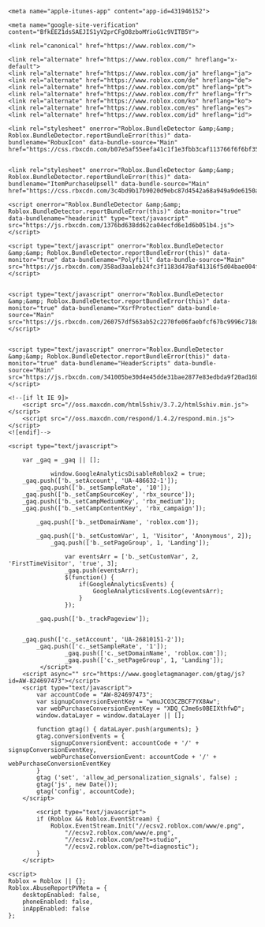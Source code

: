 <head data-machine-id="CHI1-WEB8118"><style type="text/css">[uib-tooltip-popup].tooltip.top-left > .tooltip-arrow,[uib-tooltip-popup].tooltip.top-right > .tooltip-arrow,[uib-tooltip-popup].tooltip.bottom-left > .tooltip-arrow,[uib-tooltip-popup].tooltip.bottom-right > .tooltip-arrow,[uib-tooltip-popup].tooltip.left-top > .tooltip-arrow,[uib-tooltip-popup].tooltip.left-bottom > .tooltip-arrow,[uib-tooltip-popup].tooltip.right-top > .tooltip-arrow,[uib-tooltip-popup].tooltip.right-bottom > .tooltip-arrow,[uib-tooltip-html-popup].tooltip.top-left > .tooltip-arrow,[uib-tooltip-html-popup].tooltip.top-right > .tooltip-arrow,[uib-tooltip-html-popup].tooltip.bottom-left > .tooltip-arrow,[uib-tooltip-html-popup].tooltip.bottom-right > .tooltip-arrow,[uib-tooltip-html-popup].tooltip.left-top > .tooltip-arrow,[uib-tooltip-html-popup].tooltip.left-bottom > .tooltip-arrow,[uib-tooltip-html-popup].tooltip.right-top > .tooltip-arrow,[uib-tooltip-html-popup].tooltip.right-bottom > .tooltip-arrow,[uib-tooltip-template-popup].tooltip.top-left > .tooltip-arrow,[uib-tooltip-template-popup].tooltip.top-right > .tooltip-arrow,[uib-tooltip-template-popup].tooltip.bottom-left > .tooltip-arrow,[uib-tooltip-template-popup].tooltip.bottom-right > .tooltip-arrow,[uib-tooltip-template-popup].tooltip.left-top > .tooltip-arrow,[uib-tooltip-template-popup].tooltip.left-bottom > .tooltip-arrow,[uib-tooltip-template-popup].tooltip.right-top > .tooltip-arrow,[uib-tooltip-template-popup].tooltip.right-bottom > .tooltip-arrow,[uib-popover-popup].popover.top-left > .arrow,[uib-popover-popup].popover.top-right > .arrow,[uib-popover-popup].popover.bottom-left > .arrow,[uib-popover-popup].popover.bottom-right > .arrow,[uib-popover-popup].popover.left-top > .arrow,[uib-popover-popup].popover.left-bottom > .arrow,[uib-popover-popup].popover.right-top > .arrow,[uib-popover-popup].popover.right-bottom > .arrow,[uib-popover-html-popup].popover.top-left > .arrow,[uib-popover-html-popup].popover.top-right > .arrow,[uib-popover-html-popup].popover.bottom-left > .arrow,[uib-popover-html-popup].popover.bottom-right > .arrow,[uib-popover-html-popup].popover.left-top > .arrow,[uib-popover-html-popup].popover.left-bottom > .arrow,[uib-popover-html-popup].popover.right-top > .arrow,[uib-popover-html-popup].popover.right-bottom > .arrow,[uib-popover-template-popup].popover.top-left > .arrow,[uib-popover-template-popup].popover.top-right > .arrow,[uib-popover-template-popup].popover.bottom-left > .arrow,[uib-popover-template-popup].popover.bottom-right > .arrow,[uib-popover-template-popup].popover.left-top > .arrow,[uib-popover-template-popup].popover.left-bottom > .arrow,[uib-popover-template-popup].popover.right-top > .arrow,[uib-popover-template-popup].popover.right-bottom > .arrow{top:auto;bottom:auto;left:auto;right:auto;margin:0;}[uib-popover-popup].popover,[uib-popover-html-popup].popover,[uib-popover-template-popup].popover{display:block !important;}</style><style type="text/css">.uib-position-measure{display:block !important;visibility:hidden !important;position:absolute !important;top:-9999px !important;left:-9999px !important;}.uib-position-scrollbar-measure{position:absolute !important;top:-9999px !important;width:50px !important;height:50px !important;overflow:scroll !important;}.uib-position-body-scrollbar-measure{overflow:scroll !important;}</style><style type="text/css">.ng-animate.item:not(.left):not(.right){-webkit-transition:0s ease-in-out left;transition:0s ease-in-out left}</style><style>@charset "UTF-8";[ng\:cloak],[ng-cloak],[data-ng-cloak],[x-ng-cloak],.ng-cloak,.x-ng-cloak,.ng-hide:not(.ng-hide-animate){display:none !important;}ng\:form{display:block;}.ng-animate-shim{visibility:hidden;}.ng-anchor{position:absolute;}</style><style type="text/css">@charset "UTF-8";[ng\:cloak],[ng-cloak],[data-ng-cloak],[x-ng-cloak],.ng-cloak,.x-ng-cloak,.ng-hide:not(.ng-hide-animate){display:none !important;}ng\:form{display:block;}.ng-animate-shim{visibility:hidden;}.ng-anchor{position:absolute;}</style>
    <!-- MachineID: CHI1-WEB8118 -->
    <title>Roblox</title>
    <meta http-equiv="X-UA-Compatible" content="IE=edge,requiresActiveX=true">
<meta charset="UTF-8">
<meta name="viewport" content="width=device-width, initial-scale=1">
<meta name="author" content="Roblox Corporation">
<meta name="description" content="Roblox is the ultimate virtual universe that lets you create, share experiences with friends, and be anything you can imagine. Join millions of people and discover an infinite variety of immersive experiences created by a global community!">
<meta name="keywords" content="free games, online games, building games, virtual worlds, free mmo, gaming cloud, physics engine">

    <meta name="apple-itunes-app" content="app-id=431946152">

    <meta name="google-site-verification" content="BfkEEZ1dsSAEJIS1yV2prCFgO8zboMYioG1c9VITB5Y">



<script ec-api-script="true" type="text/javascript" async="" src="https://roblox-api.arkoselabs.com/cdn/fc/js/c6544c66c46b670694af9c762d53aaf89b8e87ce/standard/funcaptcha_api.js"></script><script type="application/ld+json">
    {
    "@context" : "https://schema.org",
    "@type" : "Organization",
    "name" : "Roblox",
    "url" : "https://www.roblox.com/",
    "image" : "https://images.rbxcdn.com/fc3f3e3158fc20ebb5ccc972064ebfe6.png",
    "logo" : "https://images.rbxcdn.com/fc3f3e3158fc20ebb5ccc972064ebfe6.png",
    "email" : "info@roblox.com",
    "sameAs" : [
    "https://www.facebook.com/roblox/",
    "https://twitter.com/roblox",
    "https://www.linkedin.com/company/147977",
    "https://www.instagram.com/roblox/",
    "https://www.youtube.com/user/roblox",
    "https://www.twitch.tv/roblox"
    ]
    }
</script>
    <meta property="og:site_name" content="Roblox">
    <meta property="og:title" content="Roblox">
    <meta property="og:type" content="website">
        <meta property="og:url" content="https://www.roblox.com/">
    <meta property="og:description" content="Roblox is ushering in the next generation of entertainment. Imagine, create, and play together with millions of people across an infinite variety of immersive, user-generated 3D worlds.">
            <meta property="og:image" content="https://images.rbxcdn.com/076d146437ffc79cebc36bf2ded91196">
    <meta property="fb:app_id" content="190191627665278">
    <meta name="twitter:card" content="summary_large_image">
    <meta name="twitter:site" content="@Roblox">
    <meta name="twitter:title" content="Roblox">
    <meta name="twitter:description" content="Roblox is ushering in the next generation of entertainment. Imagine, create, and play together with millions of people across an infinite variety of immersive, user-generated 3D worlds.">
    <meta name="twitter:creator">
            <meta name="twitter:image1" content="https://images.rbxcdn.com/076d146437ffc79cebc36bf2ded91196">
    <meta name="twitter:app:country" content="US">
    <meta name="twitter:app:name:iphone" content="Roblox Mobile">
    <meta name="twitter:app:id:iphone" content="431946152">
    <meta name="twitter:app:url:iphone">
    <meta name="twitter:app:name:ipad" content="Roblox Mobile">
    <meta name="twitter:app:id:ipad" content="431946152">
    <meta name="twitter:app:url:ipad">
    <meta name="twitter:app:name:googleplay" content="Roblox">
    <meta name="twitter:app:id:googleplay" content="com.roblox.client">
    <meta name="twitter:app:url:googleplay">

<meta ng-csp="no-unsafe-eval">


<meta name="locale-data" data-language-code="en_us" data-language-name="English" data-url-locale="" data-override-language-header="false">
<meta name="device-meta" data-device-type="computer" data-is-in-app="false" data-is-desktop="true" data-is-phone="false" data-is-tablet="false" data-is-console="false" data-is-android-app="false" data-is-ios-app="false" data-is-uwp-app="false" data-is-xbox-app="false" data-is-amazon-app="false" data-is-win32-app="false" data-is-studio="false" data-is-game-client-browser="false" data-is-ios-device="false" data-is-android-device="false" data-is-universal-app="false" data-app-type="unknown" data-is-chrome-os="false">
<meta name="environment-meta" data-is-testing-site="false">

<meta id="roblox-display-names" data-enabled="true">

<meta name="hardware-backed-authentication-data" data-is-secure-authentication-intent-enabled="true" data-is-bound-auth-token-enabled="true" data-bound-auth-token-whitelist="{&quot;Whitelist&quot;:[{&quot;apiSite&quot;:&quot;auth.roblox.com&quot;,&quot;sampleRate&quot;:&quot;100&quot;},{&quot;apiSite&quot;:&quot;accountsettings.roblox.com&quot;,&quot;sampleRate&quot;:&quot;100&quot;},{&quot;apiSite&quot;:&quot;inventory.roblox.com&quot;,&quot;sampleRate&quot;:&quot;100&quot;},{&quot;apiSite&quot;:&quot;accountinformation.roblox.com&quot;,&quot;sampleRate&quot;:&quot;100&quot;}, {&quot;apiSite&quot;:&quot;billing.roblox.com&quot;,&quot;sampleRate&quot;:&quot;100&quot;}, {&quot;apiSite&quot;:&quot;premiumfeatures.roblox.com&quot;,&quot;sampleRate&quot;:&quot;100&quot;}, {&quot;apiSite&quot;:&quot;trades.roblox.com&quot;,&quot;sampleRate&quot;:&quot;100&quot;}, {&quot;apiSite&quot;:&quot;groups.roblox.com&quot;,&quot;sampleRate&quot;:&quot;100&quot;}, {&quot;apiSite&quot;:&quot;adconfiguration.roblox.com&quot;,&quot;sampleRate&quot;:&quot;100&quot;},  {&quot;apiSite&quot;:&quot;ads.roblox.com&quot;,&quot;sampleRate&quot;:&quot;100&quot;}, {&quot;apiSite&quot;:&quot;assetdelivery.roblox.com&quot;,&quot;sampleRate&quot;:&quot;100&quot;}, {&quot;apiSite&quot;:&quot;avatar.roblox.com&quot;,&quot;sampleRate&quot;:&quot;100&quot;}, {&quot;apiSite&quot;:&quot;badges.roblox.com&quot;,&quot;sampleRate&quot;:&quot;100&quot;}, {&quot;apiSite&quot;:&quot;catalog.roblox.com&quot;,&quot;sampleRate&quot;:&quot;100&quot;}, {&quot;apiSite&quot;:&quot;chat.roblox.com&quot;,&quot;sampleRate&quot;:&quot;100&quot;}, {&quot;apiSite&quot;:&quot;chatmoderation.roblox.com&quot;,&quot;sampleRate&quot;:&quot;100&quot;}, {&quot;apiSite&quot;:&quot;clientsettings.roblox.com&quot;,&quot;sampleRate&quot;:&quot;100&quot;},  {&quot;apiSite&quot;:&quot;contacts.roblox.com&quot;,&quot;sampleRate&quot;:&quot;100&quot;}, {&quot;apiSite&quot;:&quot;contentstore.roblox.com&quot;,&quot;sampleRate&quot;:&quot;100&quot;},  {&quot;apiSite&quot;:&quot;develop.roblox.com&quot;,&quot;sampleRate&quot;:&quot;100&quot;}, {&quot;apiSite&quot;:&quot;economy.roblox.com&quot;,&quot;sampleRate&quot;:&quot;100&quot;},  {&quot;apiSite&quot;:&quot;engagementpayouts.roblox.com&quot;,&quot;sampleRate&quot;:&quot;100&quot;}, {&quot;apiSite&quot;:&quot;followings.roblox.com&quot;,&quot;sampleRate&quot;:&quot;100&quot;},  {&quot;apiSite&quot;:&quot;friends.roblox.com&quot;,&quot;sampleRate&quot;:&quot;100&quot;}, {&quot;apiSite&quot;:&quot;gameinternationalization.roblox.com&quot;,&quot;sampleRate&quot;:&quot;100&quot;}, {&quot;apiSite&quot;:&quot;gamejoin.roblox.com&quot;,&quot;sampleRate&quot;:&quot;100&quot;}, {&quot;apiSite&quot;:&quot;gamepersistence.roblox.com&quot;,&quot;sampleRate&quot;:&quot;100&quot;}, {&quot;apiSite&quot;:&quot;games.roblox.com&quot;,&quot;sampleRate&quot;:&quot;100&quot;}, {&quot;apiSite&quot;:&quot;groupsmoderation.roblox.com&quot;,&quot;sampleRate&quot;:&quot;100&quot;},{&quot;apiSite&quot;:&quot;itemconfiguration.roblox.com&quot;,&quot;sampleRate&quot;:&quot;100&quot;}, {&quot;apiSite&quot;:&quot;locale.roblox.com&quot;,&quot;sampleRate&quot;:&quot;100&quot;}, {&quot;apiSite&quot;:&quot;localizationtables.roblox.com&quot;,&quot;sampleRate&quot;:&quot;100&quot;},  {&quot;apiSite&quot;:&quot;metrics.roblox.com&quot;,&quot;sampleRate&quot;:&quot;100&quot;}, {&quot;apiSite&quot;:&quot;moderation.roblox.com&quot;,&quot;sampleRate&quot;:&quot;100&quot;},  {&quot;apiSite&quot;:&quot;notifications.roblox.com&quot;,&quot;sampleRate&quot;:&quot;100&quot;}, {&quot;apiSite&quot;:&quot;points.roblox.com&quot;,&quot;sampleRate&quot;:&quot;100&quot;}, {&quot;apiSite&quot;:&quot;presence.roblox.com&quot;,&quot;sampleRate&quot;:&quot;100&quot;}, {&quot;apiSite&quot;:&quot;publish.roblox.com&quot;,&quot;sampleRate&quot;:&quot;100&quot;},  {&quot;apiSite&quot;:&quot;privatemessages.roblox.com&quot;,&quot;sampleRate&quot;:&quot;100&quot;}, {&quot;apiSite&quot;:&quot;thumbnailsresizer.roblox.com&quot;,&quot;sampleRate&quot;:&quot;100&quot;}, {&quot;apiSite&quot;:&quot;thumbnails.roblox.com&quot;,&quot;sampleRate&quot;:&quot;100&quot;}, {&quot;apiSite&quot;:&quot;translationroles.roblox.com&quot;,&quot;sampleRate&quot;:&quot;100&quot;},  {&quot;apiSite&quot;:&quot;translations.roblox.com&quot;,&quot;sampleRate&quot;:&quot;100&quot;}, {&quot;apiSite&quot;:&quot;twostepverification.roblox.com&quot;,&quot;sampleRate&quot;:&quot;100&quot;},  {&quot;apiSite&quot;:&quot;usermoderation.roblox.com&quot;,&quot;sampleRate&quot;:&quot;100&quot;}, {&quot;apiSite&quot;:&quot;users.roblox.com&quot;,&quot;sampleRate&quot;:&quot;100&quot;}, {&quot;apiSite&quot;:&quot;voice.roblox.com&quot;,&quot;sampleRate&quot;:&quot;100&quot;}, {&quot;apiSite&quot;:&quot;realtimenotifications.roblox.com&quot;,&quot;sampleRate&quot;:&quot;100&quot;}]}" data-bound-auth-token-exemptlist="{&quot;Exemptlist&quot;:[]}" data-hba-indexed-db-name="hbaDB" data-hba-indexed-db-obj-store-name="hbaObjectStore" data-hba-indexed-db-key-name="hba_keys" data-hba-indexed-db-version="1" data-bat-event-sample-rate="0">
<meta name="account-switching-data" data-is-account-switching-enabled="true">

<meta name="passkey-data" data-is-passkey-login-enabled="true">
<meta name="passkey-data-android" data-is-passkey-login-enabled-android="true">
<meta name="page-meta" data-internal-page-name="Landing">
<meta name="page-retry-header-enabled" data-retry-attempt-header-enabled="True">

    

<script type="text/javascript">
    var Roblox = Roblox || {};

    Roblox.BundleVerifierConstants = {
        isMetricsApiEnabled: true,
        eventStreamUrl: "//ecsv2.roblox.com/pe?t=diagnostic",
        deviceType: "Computer",
        cdnLoggingEnabled: JSON.parse("true")
    };
</script>        <script type="text/javascript">
            var Roblox = Roblox || {};

Roblox.BundleDetector = (function () {
    var isMetricsApiEnabled = Roblox.BundleVerifierConstants && Roblox.BundleVerifierConstants.isMetricsApiEnabled;

    var loadStates = {
        loadSuccess: "loadSuccess",
        loadFailure: "loadFailure",
        executionFailure: "executionFailure"
    };

    var bundleContentTypes = {
        javascript: "javascript",
        css: "css"
    };

    var ephemeralCounterNames = {
        cdnPrefix: "CDNBundleError_",
        unknown: "CDNBundleError_unknown",
        cssError: "CssBundleError",
        jsError: "JavascriptBundleError",
        jsFileError: "JsFileExecutionError",
        resourceError: "ResourcePerformance_Error",
        resourceLoaded: "ResourcePerformance_Loaded"
    };

    return {
        jsBundlesLoaded: {},
        bundlesReported: {},

        counterNames: ephemeralCounterNames,
        loadStates: loadStates,
        bundleContentTypes: bundleContentTypes,

        timing: undefined,

        setTiming: function (windowTiming) {
            this.timing = windowTiming;
        },

        getLoadTime: function () {
            if (this.timing && this.timing.domComplete) {
                return this.getCurrentTime() - this.timing.domComplete;
            }
        },

        getCurrentTime: function () {
            return new Date().getTime();
        },

        getCdnProviderName: function (bundleUrl, callBack) {
            if (Roblox.BundleVerifierConstants.cdnLoggingEnabled) {
                var xhr = new XMLHttpRequest();
                xhr.open('GET', bundleUrl, true);

                xhr.onreadystatechange = function () {
                    if (xhr.readyState === xhr.HEADERS_RECEIVED) {
                        try {
                            var headerValue = xhr.getResponseHeader("rbx-cdn-provider");
                            if (headerValue) {
                                callBack(headerValue);
                            } else {
                                callBack();
                            }
                        } catch (e) {
                            callBack();
                        }
                    }
                };

                xhr.onerror = function () {
                    callBack();
                };

                xhr.send();
            } else {
                callBack();
            }
        },

        getCdnProviderAndReportMetrics: function (bundleUrl, bundleName, loadState, bundleContentType) {
            this.getCdnProviderName(bundleUrl, function (cdnProviderName) {
                Roblox.BundleDetector.reportMetrics(bundleUrl, bundleName, loadState, bundleContentType, cdnProviderName);
            });
        },

        reportMetrics: function (bundleUrl, bundleName, loadState, bundleContentType, cdnProviderName) {
            if (!isMetricsApiEnabled
                || !bundleUrl
                || !loadState
                || !loadStates.hasOwnProperty(loadState)
                || !bundleContentType
                || !bundleContentTypes.hasOwnProperty(bundleContentType)) {
                return;
            }

            var xhr = new XMLHttpRequest();
            var metricsApiUrl = (Roblox.EnvironmentUrls && Roblox.EnvironmentUrls.metricsApi) || "https://metrics.roblox.com";

            xhr.open("POST", metricsApiUrl + "/v1/bundle-metrics/report", true);
            xhr.setRequestHeader("Content-Type", "application/json");
            xhr.withCredentials = true;
            xhr.send(JSON.stringify({
                bundleUrl: bundleUrl,
                bundleName: bundleName || "",
                bundleContentType: bundleContentType,
                loadState: loadState,
                cdnProviderName: cdnProviderName,
                loadTimeInMilliseconds: this.getLoadTime() || 0
            }));
        },

        logToEphemeralStatistics: function (sequenceName, value) {
            var deviceType = Roblox.BundleVerifierConstants.deviceType;
            sequenceName += "_" + deviceType;

            var xhr = new XMLHttpRequest();
            xhr.open('POST', '/game/report-stats?name=' + sequenceName + "&value=" + value, true);
            xhr.withCredentials = true;
            xhr.send();
        },

        logToEphemeralCounter: function (ephemeralCounterName) {
            var deviceType = Roblox.BundleVerifierConstants.deviceType;
            ephemeralCounterName += "_" + deviceType;
            //log to ephemeral counters - taken from ET.js
            var xhr = new XMLHttpRequest();
            xhr.open('POST', '/game/report-event?name=' + ephemeralCounterName, true);
            xhr.withCredentials = true;
            xhr.send();
        },

      logToEventStream: function (failedBundle, ctx, cdnProvider, status) {
            var urlUnencoded = window.location.href;
            if (Roblox.Endpoints && Roblox.Endpoints.supportLocalizedUrls) {
                // Remove urlLocale from event stream to prevent breaking change
                urlUnencoded = Roblox.Endpoints.removeUrlLocale(urlUnencoded);
            }

            var esUrl = Roblox.BundleVerifierConstants.eventStreamUrl,
              currentPageUrl = encodeURIComponent(urlUnencoded);

            var deviceType = Roblox.BundleVerifierConstants.deviceType;
            ctx += "_" + deviceType;
            //try and grab performance data.
            //Note that this is the performance of the xmlhttprequest rather than the original resource load.
            var duration = 0;
            if (window.performance) {
                var perfTiming = window.performance.getEntriesByName(failedBundle);
                if (perfTiming.length > 0) {
                    var data = perfTiming[0];
                    duration = data.duration || 0;
                }
            }
            //log to event stream (diagnostic)
            var params = "&evt=webBundleError&url=" + currentPageUrl +
                "&ctx=" + ctx + "&fileSourceUrl=" + encodeURIComponent(failedBundle) +
                "&cdnName=" + (cdnProvider || "unknown") +
                "&statusCode=" + (status || "unknown") +
                "&loadDuration=" + Math.floor(duration);
            var img = new Image();
            img.src = esUrl + params;
        },

        getCdnInfo: function (failedBundle, ctx, fileType) {
            if (Roblox.BundleVerifierConstants.cdnLoggingEnabled) {
                var xhr = new XMLHttpRequest();
                var counter = this.counterNames;
                xhr.open('GET', failedBundle, true);
                var cdnProvider;

                //succesful request
                xhr.onreadystatechange = function () {
                    if (xhr.readyState === xhr.HEADERS_RECEIVED) {
                        cdnProvider = xhr.getResponseHeader("rbx-cdn-provider");
                        if (cdnProvider && cdnProvider.length > 0) {
                            Roblox.BundleDetector.logToEphemeralCounter(counter.cdnPrefix + cdnProvider + "_" + fileType);
                        }
                        else {
                            Roblox.BundleDetector.logToEphemeralCounter(counter.unknown + "_" + fileType);
                        }
                    }
                    else if (xhr.readyState === xhr.DONE) {
                        // append status to cdn provider so we know its not related to network error. 
                        Roblox.BundleDetector.logToEventStream(failedBundle, ctx, cdnProvider, xhr.status);
                    }
                };

                //attach to possible things that can go wrong with the request.
                //additionally a network error will trigger this callback
                xhr.onerror = function () {
                    Roblox.BundleDetector.logToEphemeralCounter(counter.unknown + "_" + fileType);
                    Roblox.BundleDetector.logToEventStream(failedBundle, ctx, counter.unknown);
                };

                xhr.send();
            }
            else {
                this.logToEventStream(failedBundle, ctx);
            }
        },

        reportResourceError: function (resourceName) {
            var ephemeralCounterName = this.counterNames.resourceError + "_" + resourceName;
            this.logToEphemeralCounter(ephemeralCounterName);
        },

        reportResourceLoaded: function (resourceName) {
            var loadTimeInMs = this.getLoadTime();
            if (loadTimeInMs) {
                var sequenceName = this.counterNames.resourceLoaded + "_" + resourceName;
                this.logToEphemeralStatistics(sequenceName, loadTimeInMs);
            }
        },

        reportBundleError: function (bundleTag) {
            var ephemeralCounterName, failedBundle, ctx, contentType;
            if (bundleTag.rel && bundleTag.rel === "stylesheet") {
                ephemeralCounterName = this.counterNames.cssError;
                failedBundle = bundleTag.href;
                ctx = "css";
                contentType = bundleContentTypes.css;
            } else {
                ephemeralCounterName = this.counterNames.jsError;
                failedBundle = bundleTag.src;
                ctx = "js";
                contentType = bundleContentTypes.javascript;
            }

            //mark that we logged this bundle
            this.bundlesReported[failedBundle] = true;

            //e.g. javascriptBundleError_Computer
            this.logToEphemeralCounter(ephemeralCounterName);
            //this will also log to event stream
            this.getCdnInfo(failedBundle, ctx, ctx);

            var bundleName;
            if (bundleTag.dataset) {
                bundleName = bundleTag.dataset.bundlename;
            }
            else {
                bundleName = bundleTag.getAttribute('data-bundlename');
            }

            this.getCdnProviderAndReportMetrics(failedBundle, bundleName, loadStates.loadFailure, contentType);
        },

        bundleDetected: function (bundleName) {
            this.jsBundlesLoaded[bundleName] = true;
        },

        verifyBundles: function (document) {
            var ephemeralCounterName = this.counterNames.jsFileError,
                eventContext = ephemeralCounterName;
            //grab all roblox script tags in the page. 
            var scripts = (document && document.scripts) || window.document.scripts;
            var errorsList = [];
            var bundleName;
            var monitor;
            for (var i = 0; i < scripts.length; i++) {
                var item = scripts[i];

                if (item.dataset) {
                    bundleName = item.dataset.bundlename;
                    monitor = item.dataset.monitor;
                }
                else {
                    bundleName = item.getAttribute('data-bundlename');
                    monitor = item.getAttribute('data-monitor');
                }

                if (item.src && monitor && bundleName) {
                    if (!Roblox.BundleDetector.jsBundlesLoaded.hasOwnProperty(bundleName)) {
                        errorsList.push(item);
                    }
                }
            }
            if (errorsList.length > 0) {
                for (var j = 0; j < errorsList.length; j++) {
                    var script = errorsList[j];
                    if (!this.bundlesReported[script.src]) {
                        //log the counter only if the file is actually corrupted, not just due to failure to load
                        //e.g. JsFileExecutionError_Computer
                        this.logToEphemeralCounter(ephemeralCounterName);
                        this.getCdnInfo(script.src, eventContext, 'js');

                        if (script.dataset) {
                            bundleName = script.dataset.bundlename;
                        }
                        else {
                            bundleName = script.getAttribute('data-bundlename');
                        }

                        this.getCdnProviderAndReportMetrics(script.src, bundleName, loadStates.executionFailure, bundleContentTypes.javascript);
                    }
                }
            }
        }
    };
})();

window.addEventListener("load", function (evt) {
    Roblox.BundleDetector.verifyBundles();
});

Roblox.BundleDetector.setTiming(window.performance.timing);
            //# sourceURL=somename.js
        </script>
    
<link href="https://images.rbxcdn.com/7bba321f4d8328683d6e59487ce514eb" rel="icon">



    
<link rel="stylesheet" onerror="Roblox.BundleDetector &amp;&amp; Roblox.BundleDetector.reportBundleError(this)" data-bundlename="StyleGuide" data-bundle-source="Main" href="https://css.rbxcdn.com/3a17b20d38e019e03e0819dadc062baabad8b0dfc0866456345a4152f06a3c26.css">
<link rel="stylesheet" onerror="Roblox.BundleDetector &amp;&amp; Roblox.BundleDetector.reportBundleError(this)" data-bundlename="Builder" data-bundle-source="Main" href="https://css.rbxcdn.com/e94c0adccec299cc49e46af1dd3a7630a05b4b973ff04df4ec1bba76c1321386.css">
<link rel="stylesheet" onerror="Roblox.BundleDetector &amp;&amp; Roblox.BundleDetector.reportBundleError(this)" data-bundlename="Thumbnails" data-bundle-source="Main" href="https://css.rbxcdn.com/d8d1cfe6a81efdc0eaa7a64ddeec42230944f4e6330e5eafafcda10cf9e5286a.css">
<link rel="stylesheet" onerror="Roblox.BundleDetector &amp;&amp; Roblox.BundleDetector.reportBundleError(this)" data-bundlename="CaptchaCore" data-bundle-source="Main" href="https://css.rbxcdn.com/b8f8f15a57a66e73469ae72eea7d8905346afa78b9f2397627cd099f7dcc779a.css">
<link rel="stylesheet" onerror="Roblox.BundleDetector &amp;&amp; Roblox.BundleDetector.reportBundleError(this)" data-bundlename="Challenge" data-bundle-source="Main" href="https://css.rbxcdn.com/c92e5fc4564200cb9d84ba69bd53e4a4f86109709b8db691c1567dd257c1115b.css">
<link rel="stylesheet" onerror="Roblox.BundleDetector &amp;&amp; Roblox.BundleDetector.reportBundleError(this)" data-bundlename="VerificationUpsell" data-bundle-source="Main" href="https://css.rbxcdn.com/af980e9df515246ae1fbda3352734a7051ee75516c7b8c7fd45afc8e970e7c52.css">
<link rel="stylesheet" onerror="Roblox.BundleDetector &amp;&amp; Roblox.BundleDetector.reportBundleError(this)" data-bundlename="RobloxBadges" data-bundle-source="Main" href="https://css.rbxcdn.com/da45920fef8b22d35ee6cce0702d290241252fbfd99695e2abc0934d20de0974.css">
<link rel="stylesheet" onerror="Roblox.BundleDetector &amp;&amp; Roblox.BundleDetector.reportBundleError(this)" data-bundlename="AccountSwitcher" data-bundle-source="Main" href="https://css.rbxcdn.com/8f55fef5030e6e8f107be51f3320159f08682b053aee5e9f4bcdf7b9327cc957.css">
<link rel="stylesheet" onerror="Roblox.BundleDetector &amp;&amp; Roblox.BundleDetector.reportBundleError(this)" data-bundlename="PriceTag" data-bundle-source="Main" href="https://css.rbxcdn.com/9bfc48ea40a698035ea8cbe3d3e94bd06d3aac48969bedceb6d8ba5ff17ff84d.css">
<link rel="stylesheet" onerror="Roblox.BundleDetector &amp;&amp; Roblox.BundleDetector.reportBundleError(this)" data-bundlename="Navigation" data-bundle-source="Main" href="https://css.rbxcdn.com/1f2d9450078f22cd244eace58200727b879204d8135d1d028bc58272b003174a.css">
<link rel="stylesheet" onerror="Roblox.BundleDetector &amp;&amp; Roblox.BundleDetector.reportBundleError(this)" data-bundlename="CookieBannerV3" data-bundle-source="Main" href="https://css.rbxcdn.com/2c2a709240897ce382b7ff55be4347cd0994ab1e2d6ed3b56649e54b0e97e13a.css">
<link rel="stylesheet" onerror="Roblox.BundleDetector &amp;&amp; Roblox.BundleDetector.reportBundleError(this)" data-bundlename="Footer" data-bundle-source="Main" href="https://css.rbxcdn.com/6edb2191aa318f963253361b43d2657a04b3d16e9c28fe7b22d4a4d5686f1cb4.css">
<link rel="stylesheet" onerror="Roblox.BundleDetector &amp;&amp; Roblox.BundleDetector.reportBundleError(this)" data-bundlename="ConfigureWebApps" data-bundle-source="Main" href="https://css.rbxcdn.com/08def520152a575438e73a81aa9a310c2415c327df7b624a24aa6e794d24dba3.css">


    <link rel="canonical" href="https://www.roblox.com/">
    
    <link rel="alternate" href="https://www.roblox.com/" hreflang="x-default">
    <link rel="alternate" href="https://www.roblox.com/ja" hreflang="ja">
    <link rel="alternate" href="https://www.roblox.com/de" hreflang="de">
    <link rel="alternate" href="https://www.roblox.com/pt" hreflang="pt">
    <link rel="alternate" href="https://www.roblox.com/fr" hreflang="fr">
    <link rel="alternate" href="https://www.roblox.com/ko" hreflang="ko">
    <link rel="alternate" href="https://www.roblox.com/es" hreflang="es">
    <link rel="alternate" href="https://www.roblox.com/id" hreflang="id">

    

    
<link onerror="Roblox.BundleDetector &amp;&amp; Roblox.BundleDetector.reportBundleError(this)" rel="stylesheet" href="https://static.rbxcdn.com/css/page___29cb8654caf3eb2421376cf095132da7_m.css/fetch">


<link rel="stylesheet" onerror="Roblox.BundleDetector &amp;&amp; Roblox.BundleDetector.reportBundleError(this)" data-bundlename="AccessManagementUpsellV2" data-bundle-source="Main" href="https://css.rbxcdn.com/b6f5b847e8636a688bd780f392bd5152c5a62a701e43a2533d01f02fef560175.css">
<link rel="stylesheet" onerror="Roblox.BundleDetector &amp;&amp; Roblox.BundleDetector.reportBundleError(this)" data-bundlename="EmailVerifyCodeModal" data-bundle-source="Main" href="https://css.rbxcdn.com/7ad657e69727fa186479f00ffaeb5160e37114c9f1d34d335b2b9959405723c6.css">
<link rel="stylesheet" onerror="Roblox.BundleDetector &amp;&amp; Roblox.BundleDetector.reportBundleError(this)" data-bundlename="AppStoreLinks" data-bundle-source="Main" href="https://css.rbxcdn.com/4d1acf1de2c11e0be9b5bec126ff386991a27dfc407b11794b5038338d627fd8.css">
<link rel="stylesheet" onerror="Roblox.BundleDetector &amp;&amp; Roblox.BundleDetector.reportBundleError(this)" data-bundlename="ReactLanding" data-bundle-source="Main" href="https://css.rbxcdn.com/7c30ce915db3baeefe0c1353f3665bda4ffa954ceeeb1cc2605136937b47c499.css">
<link rel="stylesheet" onerror="Roblox.BundleDetector &amp;&amp; Roblox.BundleDetector.reportBundleError(this)" data-bundlename="Landing" data-bundle-source="Main" href="https://css.rbxcdn.com/50c59f3530027476143cfd4611cfd098353975a6507b348f26c01f04a157b3fb.css">
<link rel="stylesheet" onerror="Roblox.BundleDetector &amp;&amp; Roblox.BundleDetector.reportBundleError(this)" data-bundlename="Captcha" data-bundle-source="Main" href="https://css.rbxcdn.com/4c3fec0ce872f94f2c2be18e6fd016e43fdc4ccecad591cdaa3a63116f512178.css">

    <link rel="stylesheet" onerror="Roblox.BundleDetector &amp;&amp; Roblox.BundleDetector.reportBundleError(this)" data-bundlename="RobuxIcon" data-bundle-source="Main" href="https://css.rbxcdn.com/b07e5af55eefa41c1f1e3fbb3caf113766f6f6bf35b088a0c087c2a760ce2ac0.css">


    <link rel="stylesheet" onerror="Roblox.BundleDetector &amp;&amp; Roblox.BundleDetector.reportBundleError(this)" data-bundlename="ItemPurchaseUpsell" data-bundle-source="Main" href="https://css.rbxcdn.com/3c4bd9b17b9020d9ebc87d4542a68a949a9de6150a55a92f0e65514520ee777e.css">
<link rel="stylesheet" onerror="Roblox.BundleDetector &amp;&amp; Roblox.BundleDetector.reportBundleError(this)" data-bundlename="ItemPurchase" data-bundle-source="Main" href="https://css.rbxcdn.com/8efa79e576b0df3d4c51fb1eb4e13af137d5eb8f44aef51321f7d4abbf9c3a86.css">
<link rel="stylesheet" onerror="Roblox.BundleDetector &amp;&amp; Roblox.BundleDetector.reportBundleError(this)" data-bundlename="IdVerification" data-bundle-source="Main" href="https://css.rbxcdn.com/3bca47a98d58fdf98a7063c4f3b390671e5326ed559813887f3945876c997da6.css">


    

    


<link rel="stylesheet" onerror="Roblox.BundleDetector &amp;&amp; Roblox.BundleDetector.reportBundleError(this)" data-bundlename="UserAgreementsChecker" data-bundle-source="Main" href="https://css.rbxcdn.com/d5a3728b78be729b693aadf79a1f45f0fa49c15fe863a0d7dd631b75f9e82207.css">







<script type="text/javascript">
    var Roblox = Roblox || {};
    Roblox.EnvironmentUrls = Roblox.EnvironmentUrls || {};
    Roblox.EnvironmentUrls = {"abtestingApiSite":"https://abtesting.roblox.com","accountInformationApi":"https://accountinformation.roblox.com","accountSettingsApi":"https://accountsettings.roblox.com","adConfigurationApi":"https://adconfiguration.roblox.com","adsApi":"https://ads.roblox.com","advertiseApi":"https://advertise.roblox.com","apiGatewayCdnUrl":"https://apis.rbxcdn.com","apiGatewayUrl":"https://apis.roblox.com","apiProxyUrl":"https://api.roblox.com","assetDeliveryApi":"https://assetdelivery.roblox.com","authApi":"https://auth.roblox.com","avatarApi":"https://avatar.roblox.com","badgesApi":"https://badges.roblox.com","billingApi":"https://billing.roblox.com","captchaApi":"https://captcha.roblox.com","catalogApi":"https://catalog.roblox.com","chargebackWizardApi":"https://apis.roblox.com/chargeback-wizard","chatApi":"https://chat.roblox.com","chatModerationApi":"https://chatmoderation.roblox.com","contactsApi":"https://contacts.roblox.com","contactsServiceApi":"https://apis.roblox.com/contacts-api","contentStoreApi":"https://contentstore.roblox.com","developApi":"https://develop.roblox.com","domain":"roblox.com","economyApi":"https://economy.roblox.com","economycreatorstatsApi":"https://economycreatorstats.roblox.com","eduWebsiteUrl":"https://www.rblx.org","eduAuthenticationApi":"https://auth.rblx.org","engagementPayoutsApi":"https://engagementpayouts.roblox.com","followingsApi":"https://followings.roblox.com","friendsApi":"https://friends.roblox.com","gameInternationalizationApi":"https://gameinternationalization.roblox.com","gamesApi":"https://games.roblox.com","gameJoinApi":"https://gamejoin.roblox.com","gameUpdateNotificationsApi":"https://apis.roblox.com/game-update-notifications","groupsApi":"https://groups.roblox.com","groupsModerationApi":"https://groupsmoderation.roblox.com","helpSite":"https://en.help.roblox.com","inventoryApi":"https://inventory.roblox.com","itemConfigurationApi":"https://itemconfiguration.roblox.com","localeApi":"https://locale.roblox.com","localizationTablesApi":"https://localizationtables.roblox.com","metricsApi":"https://metrics.roblox.com","midasApi":"https://midas.roblox.com","notificationApi":"https://notifications.roblox.com","passProductPurchasingApi":"https://apis.roblox.com/pass-product-purchasing","bundlesProductPurchasingApi":"https://apis.roblox.com/bundles-product-purchasing","premiumFeaturesApi":"https://premiumfeatures.roblox.com","presenceApi":"https://presence.roblox.com","privateMessagesApi":"https://privatemessages.roblox.com","publishApi":"https://publish.roblox.com","restrictedHoursServiceApi":"https://apis.roblox.com/restricted-hours-service","screenTimeApi":"https://apis.rcs.roblox.com/screen-time-api","shareApi":"https://share.roblox.com","shareLinksApi":"https://apis.roblox.com/sharelinks","thumbnailsApi":"https://thumbnails.roblox.com","tradesApi":"https://trades.roblox.com","translationRolesApi":"https://translationroles.roblox.com","twoStepVerificationApi":"https://twostepverification.roblox.com","universalAppConfigurationApi":"https://apis.roblox.com/universal-app-configuration","userAgreementsServiceApi":"https://apis.roblox.com/user-agreements","userModerationApi":"https://usermoderation.roblox.com","usersApi":"https://users.roblox.com","userSettingsApi":"https://apis.roblox.com/user-settings-api","voiceApi":"https://voice.roblox.com","websiteUrl":"https://www.roblox.com"};

    // please keep the list in alphabetical order
    var additionalUrls = {
        amazonStoreLink: "https://www.amazon.com/Roblox-Corporation/dp/B00NUF4YOA",
        amazonWebStoreLink: "https%3a%2f%2fwww.amazon.com%2froblox%3f%26_encoding%3dUTF8%26tag%3dr05d13-20%26linkCode%3dur2%26linkId%3d5562fc29c05b45562a86358c198356eb%26camp%3d1789%26creative%3d9325",
        appProtocolUrl: "robloxmobile://",
        appStoreLink: "https://itunes.apple.com/us/app/roblox-mobile/id431946152",
        googlePlayStoreLink: "https://play.google.com/store/apps/details?id=com.roblox.client&amp;hl=en",
        guildedBaseUrl: "https://guilded.gg",
        iosAppStoreLink: "https://itunes.apple.com/us/app/roblox-mobile/id431946152",
        windowsStoreLink: "https://www.microsoft.com/en-us/store/games/roblox/9nblgggzm6wm",
        xboxStoreLink: "https://www.microsoft.com/en-us/p/roblox/bq1tn1t79v9k"
    }

    for (var urlName in additionalUrls) {
        Roblox.EnvironmentUrls[urlName] = additionalUrls[urlName];
    }
    
        
    Roblox.EnvironmentUrls["websiteUrl"] = "https://www.roblox.com";
        
</script><style type="text/css" id="operaUserStyle"></style>



<script type="text/javascript">
    var Roblox = Roblox || {};
    Roblox.GaEventSettings = {
        gaDFPPreRollEnabled: "false" === "true",
        gaLaunchAttemptAndLaunchSuccessEnabled: "false" === "true",
        gaPerformanceEventEnabled: "false" === "true"
    };
</script>



    <script onerror="Roblox.BundleDetector &amp;&amp; Roblox.BundleDetector.reportBundleError(this)" data-monitor="true" data-bundlename="headerinit" type="text/javascript" src="https://js.rbxcdn.com/1376bd638dd62ca04ecfd6e1d6b051b4.js"></script>

    <script type="text/javascript" onerror="Roblox.BundleDetector &amp;&amp; Roblox.BundleDetector.reportBundleError(this)" data-monitor="true" data-bundlename="Polyfill" data-bundle-source="Main" src="https://js.rbxcdn.com/358ad3aa1eb24fc3f1183d478af41316f5d04bae004f77647d885c6b861e67ac.js"></script>


    <script type="text/javascript" onerror="Roblox.BundleDetector &amp;&amp; Roblox.BundleDetector.reportBundleError(this)" data-monitor="true" data-bundlename="XsrfProtection" data-bundle-source="Main" src="https://js.rbxcdn.com/260757df563ab52c2270fe06faebfcf67bc9996c718dd4ed04b61e7f4676306d.js"></script>


    <script type="text/javascript" onerror="Roblox.BundleDetector &amp;&amp; Roblox.BundleDetector.reportBundleError(this)" data-monitor="true" data-bundlename="HeaderScripts" data-bundle-source="Main" src="https://js.rbxcdn.com/341005be30d4e45dde31bae2877e83edbda9f20ad16bd405e240f24050e32623.js"></script>



<meta name="sentry-meta" data-env-name="production" data-dsn="https://6750adeb1b1348e4a10b13e726d5c10b@sentry.io/1539367" data-sample-rate="0"><script type="text/javascript" onerror="Roblox.BundleDetector &amp;&amp; Roblox.BundleDetector.reportBundleError(this)" data-monitor="true" data-bundlename="Sentry" data-bundle-source="Main" src="https://js.rbxcdn.com/edc66704bd1974195d8c60f4a163441bec82f1bcb11c492e7df07c43f45a4d49.js"></script>

<meta name="roblox-tracer-meta-data" data-access-token="" data-service-name="Web" data-tracer-enabled="false" data-api-sites-request-allow-list="friends.roblox.com,chat.roblox.com,thumbnails.roblox.com,games.roblox.com,gameinternationalization.roblox.com,localizationtables.roblox.com" data-sample-rate="0" data-is-instrument-page-performance-enabled="false"><script type="text/javascript" onerror="Roblox.BundleDetector &amp;&amp; Roblox.BundleDetector.reportBundleError(this)" data-monitor="true" data-bundlename="RobloxTracer" data-bundle-source="Main" src="https://js.rbxcdn.com/2ad6b2753f8558f55fc35440842b58f6a8f74b40879dd503fa8394beac7d3370.js"></script>

    

    
    <!--[if lt IE 9]>
        <script src="//oss.maxcdn.com/html5shiv/3.7.2/html5shiv.min.js"></script>
        <script src="//oss.maxcdn.com/respond/1.4.2/respond.min.js"></script>
    <![endif]-->

<script>
    //Set if it browser's do not track flag is enabled
    var Roblox = Roblox || {};
    (function() {
        var dnt = navigator.doNotTrack || window.doNotTrack || navigator.msDoNotTrack;
        if (typeof window.external !== "undefined" &&
            typeof window.external.msTrackingProtectionEnabled !== "undefined") {
            dnt = dnt || window.external.msTrackingProtectionEnabled();
        }
        Roblox.browserDoNotTrack = dnt == "1" || dnt == "yes" || dnt === true;
    })();
</script>


    <script type="text/javascript">

        var _gaq = _gaq || [];

                window.GoogleAnalyticsDisableRoblox2 = true;
        _gaq.push(['b._setAccount', 'UA-486632-1']);
            _gaq.push(['b._setSampleRate', '10']);
        _gaq.push(['b._setCampSourceKey', 'rbx_source']);
        _gaq.push(['b._setCampMediumKey', 'rbx_medium']);
        _gaq.push(['b._setCampContentKey', 'rbx_campaign']);

            _gaq.push(['b._setDomainName', 'roblox.com']);

            _gaq.push(['b._setCustomVar', 1, 'Visitor', 'Anonymous', 2]);
                _gaq.push(['b._setPageGroup', 1, 'Landing']);
                
                    var eventsArr = ['b._setCustomVar', 2, 'FirstTimeVisitor', 'true', 3];
                    _gaq.push(eventsArr);
                    $(function() {
                        if(GoogleAnalyticsEvents) {
                            GoogleAnalyticsEvents.Log(eventsArr);
                        }
                    });
                
            _gaq.push(['b._trackPageview']);


        _gaq.push(['c._setAccount', 'UA-26810151-2']);
            _gaq.push(['c._setSampleRate', '1']);
                    _gaq.push(['c._setDomainName', 'roblox.com']);
                    _gaq.push(['c._setPageGroup', 1, 'Landing']);
             </script>
        <script async="" src="https://www.googletagmanager.com/gtag/js?id=AW-824697473"></script>
        <script type="text/javascript">
            var accountCode = "AW-824697473";
            var signupConversionEventKey = "wmuJCO3CZBCF7YX8Aw";
            var webPurchaseConversionEventKey = "XDQ_CJme6s0BEIXthfwD";
            window.dataLayer = window.dataLayer || [];

            function gtag() { dataLayer.push(arguments); }
            gtag.conversionEvents = {
                signupConversionEvent: accountCode + '/' + signupConversionEventKey,
                webPurchaseConversionEvent: accountCode + '/' + webPurchaseConversionEventKey
            }
            gtag ('set', 'allow_ad_personalization_signals', false) ;
            gtag('js', new Date());
            gtag('config', accountCode);
        </script>

            <script type="text/javascript">
            if (Roblox && Roblox.EventStream) {
                Roblox.EventStream.Init("//ecsv2.roblox.com/www/e.png",
                    "//ecsv2.roblox.com/www/e.png",
                    "//ecsv2.roblox.com/pe?t=studio",
                    "//ecsv2.roblox.com/pe?t=diagnostic");
            }
        </script>



<script type="text/javascript">
    if (Roblox && Roblox.PageHeartbeatEvent) {
        Roblox.PageHeartbeatEvent.Init([2,8,20,60]);
    }
</script>    
    
    
    <script>
    Roblox = Roblox || {};
    Roblox.AbuseReportPVMeta = {
        desktopEnabled: false,
        phoneEnabled: false,
        inAppEnabled: false
    };
</script>


<meta name="thumbnail-meta-data" data-is-webapp-cache-enabled="False" data-webapp-cache-expirations-timespan="00:01:00" data-request-min-cooldown="1000" data-request-max-cooldown="30000" data-request-max-retry-attempts="4" data-request-batch-size="100" data-thumbnail-metrics-sample-size="20" data-concurrent-thumbnail-request-count="4">
                          

</head>
